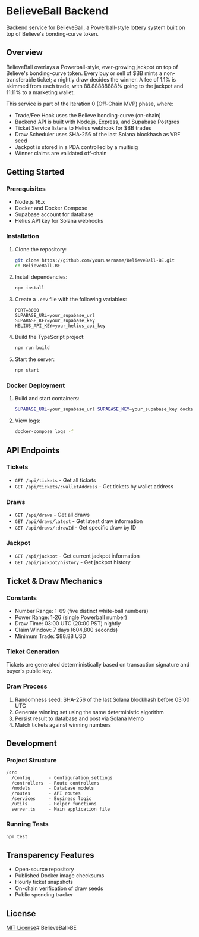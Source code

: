 # BelieveBall Backend

Backend service for BelieveBall, a Powerball-style lottery system built on top of Believe's bonding-curve token.

## Overview

BelieveBall overlays a Powerball-style, ever-growing jackpot on top of Believe's bonding-curve token. Every buy or sell of $BB mints a non-transferable ticket; a nightly draw decides the winner. A fee of 1.1% is skimmed from each trade, with 88.88888888% going to the jackpot and 11.11% to a marketing wallet.

This service is part of the Iteration 0 (Off-Chain MVP) phase, where:
- Trade/Fee Hook uses the Believe bonding-curve (on-chain)
- Backend API is built with Node.js, Express, and Supabase Postgres
- Ticket Service listens to Helius webhook for $BB trades
- Draw Scheduler uses SHA-256 of the last Solana blockhash as VRF seed
- Jackpot is stored in a PDA controlled by a multisig
- Winner claims are validated off-chain

## Getting Started

### Prerequisites

- Node.js 16.x
- Docker and Docker Compose
- Supabase account for database
- Helius API key for Solana webhooks

### Installation

1. Clone the repository:
   ```bash
   git clone https://github.com/yourusername/BelieveBall-BE.git
   cd BelieveBall-BE
   ```

2. Install dependencies:
   ```bash
   npm install
   ```

3. Create a `.env` file with the following variables:
   ```
   PORT=3000
   SUPABASE_URL=your_supabase_url
   SUPABASE_KEY=your_supabase_key
   HELIUS_API_KEY=your_helius_api_key
   ```

4. Build the TypeScript project:
   ```bash
   npm run build
   ```

5. Start the server:
   ```bash
   npm start
   ```

### Docker Deployment

1. Build and start containers:
   ```bash
   SUPABASE_URL=your_supabase_url SUPABASE_KEY=your_supabase_key docker-compose up -d
   ```

2. View logs:
   ```bash
   docker-compose logs -f
   ```

## API Endpoints

### Tickets

- `GET /api/tickets` - Get all tickets
- `GET /api/tickets/:walletAddress` - Get tickets by wallet address

### Draws

- `GET /api/draws` - Get all draws
- `GET /api/draws/latest` - Get latest draw information
- `GET /api/draws/:drawId` - Get specific draw by ID

### Jackpot

- `GET /api/jackpot` - Get current jackpot information
- `GET /api/jackpot/history` - Get jackpot history

## Ticket & Draw Mechanics

### Constants
- Number Range: 1-69 (five distinct white-ball numbers)
- Power Range: 1-26 (single Powerball number)
- Draw Time: 03:00 UTC (20:00 PST) nightly
- Claim Window: 7 days (604,800 seconds)
- Minimum Trade: $88.88 USD

### Ticket Generation
Tickets are generated deterministically based on transaction signature and buyer's public key.

### Draw Process
1. Randomness seed: SHA-256 of the last Solana blockhash before 03:00 UTC
2. Generate winning set using the same deterministic algorithm
3. Persist result to database and post via Solana Memo
4. Match tickets against winning numbers

## Development

### Project Structure
```
/src
  /config       - Configuration settings
  /controllers  - Route controllers
  /models       - Database models
  /routes       - API routes
  /services     - Business logic
  /utils        - Helper functions
  server.ts     - Main application file
```

### Running Tests
```bash
npm test
```

## Transparency Features

- Open-source repository
- Published Docker image checksums
- Hourly ticket snapshots
- On-chain verification of draw seeds
- Public spending tracker

## License

[MIT License](LICENSE)# BelieveBall-BE
